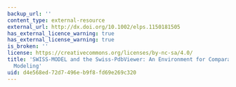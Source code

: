 ```yaml
---
backup_url: ''
content_type: external-resource
external_url: http://dx.doi.org/10.1002/elps.1150181505
has_external_licence_warning: true
has_external_license_warning: true
is_broken: ''
license: https://creativecommons.org/licenses/by-nc-sa/4.0/
title: 'SWISS-MODEL and the Swiss-PdbViewer: An Environment for Comparative Protein
  Modeling'
uid: d4e568ed-72d7-496e-b9f8-fd69e269c320
---
```

